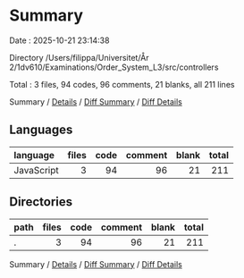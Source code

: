 # Summary

Date : 2025-10-21 23:14:38

Directory /Users/filippa/Universitet/År 2/1dv610/Examinations/Order_System_L3/src/controllers

Total : 3 files,  94 codes, 96 comments, 21 blanks, all 211 lines

Summary / [Details](details.md) / [Diff Summary](diff.md) / [Diff Details](diff-details.md)

## Languages
| language | files | code | comment | blank | total |
| :--- | ---: | ---: | ---: | ---: | ---: |
| JavaScript | 3 | 94 | 96 | 21 | 211 |

## Directories
| path | files | code | comment | blank | total |
| :--- | ---: | ---: | ---: | ---: | ---: |
| . | 3 | 94 | 96 | 21 | 211 |

Summary / [Details](details.md) / [Diff Summary](diff.md) / [Diff Details](diff-details.md)
